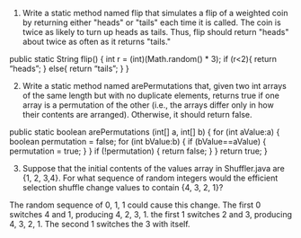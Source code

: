1. Write a static method named flip that simulates a flip of a weighted coin by returning either "heads" or "tails" each time it is called. The coin is twice as likely to turn up heads as tails. Thus, flip should return "heads" about twice as often as it returns "tails."

public static String flip() {
	int r = (int)(Math.random() * 3);
	if (r<2){
		return “heads”; }
	else{
		return “tails”; }
}

2. Write a static method named arePermutations that, given two int arrays of the same length but with no duplicate elements, returns true if one array is a permutation of the other (i.e., the arrays differ only in how their contents are arranged). Otherwise, it should return false.

public static boolean arePermutations (int[] a, int[] b) {
	for (int aValue:a) {
		boolean permutation = false;
	for (int bValue:b) {
		if (bValue==aValue) {
			permutation = true;
		}
	}
	if (!permutation) {
		return false;
	}
	}
	return true;
}


3. Suppose that the initial contents of the values array in Shuffler.java are {1, 2, 3,4}. For what sequence of random integers would the efficient selection shuffle change values to
contain {4, 3, 2, 1}?

The random sequence of 0, 1, 1 could cause this change. The first 0 switches 4 and 1, producing 4, 2, 3, 1. the first 1 switches 2 and 3, producing 4, 3, 2, 1. The second 1 switches the 3 with itself.


